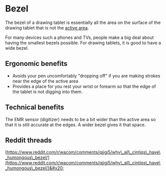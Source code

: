 # Bezel

The bezel of a drawing tablet is essentially all the area on the surface of the drawing tablet that is not the [active area](active-area.md).

For many devices such a phones and TVs, people make a big deal about having the smallest bezels possible. For drawing tablets, it is good to have a wide bezel.

## Ergonomic benefits

* Avoids your pen uncomfortably "dropping off" if you are making strokes near the edge of the active area
* Provides a place for you rest your wrist or forearm so that the edge of the tablet is not digging into them. &#x20;

## Technical benefits

The EMR sensor (digitizer) needs to be a bit wider than the active area so that it is still accurate at the edges. A wider bezel gives it that space.

## Reddit threads

[https://www.reddit.com/r/wacom/comments/qjjgj5/why\_all\_cintiqs\_have\_humongous\_bezel/](https://www.reddit.com/r/wacom/comments/qjjgj5/why\_all\_cintiqs\_have\_humongous\_bezel/)&#x20;



